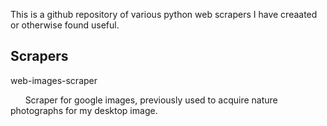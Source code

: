 This is a github repository of various python web scrapers I have creaated or otherwise found useful.

## Scrapers
web-images-scraper

&nbsp;&nbsp;&nbsp;&nbsp;&nbsp;&nbsp;Scraper for google images, previously used to acquire nature photographs for my desktop image.
